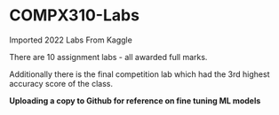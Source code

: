 # COMPX310-Labs
Imported 2022 Labs From Kaggle

There are 10 assignment labs - all awarded full marks.

Additionally there is the final competition lab which had the 3rd highest accuracy score of the class.

**Uploading a copy to Github for reference on fine tuning ML models**
